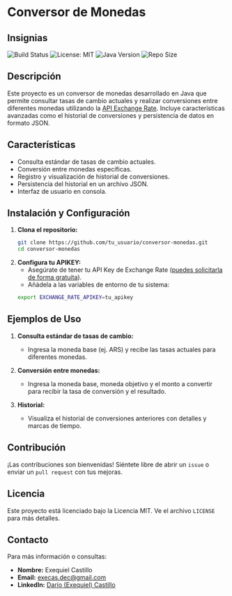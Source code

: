 # Conversor de Monedas

## Insignias
![Build Status](https://img.shields.io/badge/build-passing-brightgreen)
![License: MIT](https://img.shields.io/badge/License-MIT-blue.svg)
![Java Version](https://img.shields.io/badge/Java-11+-orange)
![Repo Size](https://img.shields.io/github/repo-size/Dexecas05/Challenge-conversor-de-monedas)


## Descripción
Este proyecto es un conversor de monedas desarrollado en Java que permite consultar tasas de cambio actuales y realizar conversiones entre diferentes monedas utilizando la [API Exchange Rate](https://www.exchangerate-api.com/). Incluye características avanzadas como el historial de conversiones y persistencia de datos en formato JSON.

## Características
- Consulta estándar de tasas de cambio actuales.
- Conversión entre monedas específicas.
- Registro y visualización de historial de conversiones.
- Persistencia del historial en un archivo JSON.
- Interfaz de usuario en consola.

## Instalación y Configuración
1. **Clona el repositorio:**
   ```sh
   git clone https://github.com/tu_usuario/conversor-monedas.git
   cd conversor-monedas
2. **Configura tu APIKEY:**
   - Asegúrate de tener tu API Key de Exchange Rate ([puedes solicitarla de forma gratuita](:https://www.exchangerate-api.com/)).
   - Añádela a las variables de entorno de tu sistema:
   ```sh
   export EXCHANGE_RATE_APIKEY=tu_apikey

## Ejemplos de Uso
1. **Consulta estándar de tasas de cambio:**
   - Ingresa la moneda base (ej. ARS) y recibe las tasas actuales para diferentes monedas.

2. **Conversión entre monedas:**
   - Ingresa la moneda base, moneda objetivo y el monto a convertir para recibir la tasa de conversión y el resultado.

3. **Historial:**
   - Visualiza el historial de conversiones anteriores con detalles y marcas de tiempo.

## Contribución
¡Las contribuciones son bienvenidas! Siéntete libre de abrir un `issue` o enviar un `pull request` con tus mejoras.

## Licencia
Este proyecto está licenciado bajo la Licencia MIT. Ve el archivo `LICENSE` para más detalles.

## Contacto
Para más información o consultas:
- **Nombre:** Exequiel Castillo
- **Email:** execas.dec@gmail.com
- **LinkedIn:** [Darío (Exequiel) Castillo](https://www.linkedin.com/in/dar%C3%ADo-castillo-b1463998/)
